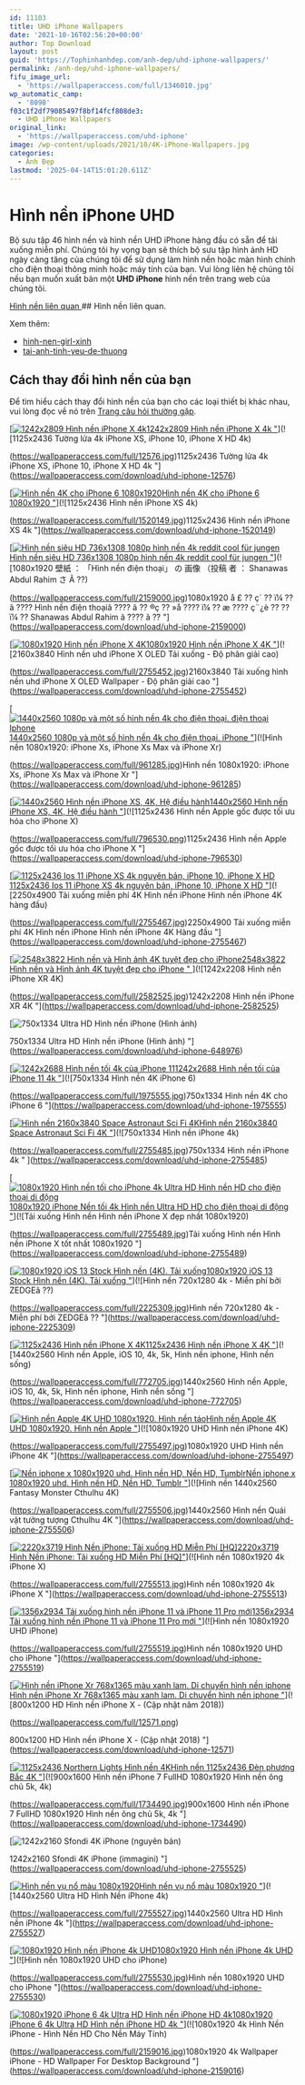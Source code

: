 ```yaml
---
id: 11103
title: UHD iPhone Wallpapers
date: '2021-10-16T02:56:20+00:00'
author: Top Download
layout: post
guid: 'https://Tophinhanhdep.com/anh-dep/uhd-iphone-wallpapers/'
permalink: /anh-dep/uhd-iphone-wallpapers/
fifu_image_url:
  - 'https://wallpaperaccess.com/full/1346010.jpg'
wp_automatic_camp:
  - '8098'
f03c1f2df79085497f8bf14fcf808de3:
  - UHD iPhone Wallpapers
original_link:
  - 'https://wallpaperaccess.com/uhd-iphone'
image: /wp-content/uploads/2021/10/4K-iPhone-Wallpapers.jpg
categories:
  - Ảnh Đẹp
lastmod: '2025-04-14T15:01:20.611Z'
---
```

# Hình nền iPhone UHD

Bộ sưu tập 46 hình nền và hình nền UHD iPhone hàng đầu có sẵn để tải xuống miễn phí. Chúng tôi hy vọng bạn sẽ thích bộ sưu tập hình ảnh HD ngày càng tăng của chúng tôi để sử dụng làm hình nền hoặc màn hình chính cho điện thoại thông minh hoặc máy tính của bạn. Vui lòng liên hệ chúng tôi nếu bạn muốn xuất bản một **UHD iPhone** hình nền trên trang web của chúng tôi.

[Hình nền liên quan ](#related) ## Hình nền liên quan.

   
 Xem thêm:

   
- [hinh-nen-girl-xinh](https://tophinhanhdep.com/gai-xinh/hinh-nen-girl-xinh/)
- [tai-anh-tinh-yeu-de-thuong](https://tophinhanhdep.com/anh-tinh-yeu/tai-anh-tinh-yeu-de-thuong/)

## Cách thay đổi hình nền của bạn

Để tìm hiểu cách thay đổi hình nền của bạn cho các loại thiết bị khác nhau, vui lòng đọc về nó trên [Trang câu hỏi thường gặp](https://tophinhanhdep.com/faq/).

  
[[![1242x2809 Hình nền iPhone X 4k](https://wallpaperaccess.com/full/1346010.jpg)1242x2809 Hình nền iPhone X 4k "](https://wallpaperaccess.com/download/uhd-iphone-1346010)](![1125x2436 Tường lửa 4k iPhone XS, iPhone 10, iPhone X HD 4k)

(https://wallpaperaccess.com/full/12576.jpg)1125x2436 Tường lửa 4k iPhone XS, iPhone 10, iPhone X HD 4k "](https://wallpaperaccess.com/download/uhd-iphone-12576)

[[![Hình nền 4K cho iPhone 6 1080x1920](https://wallpaperaccess.com/full/12561.jpg)Hình nền 4K cho iPhone 6 1080x1920 "](https://wallpaperaccess.com/download/uhd-iphone-12561)](![1125x2436 Hình nền iPhone XS 4k)

(https://wallpaperaccess.com/full/1520149.jpg)1125x2436 Hình nền iPhone XS 4k "](https://wallpaperaccess.com/download/uhd-iphone-1520149)

[[![Hình nền siêu HD 736x1308 1080p hình nền 4k reddit cool für jungen](https://wallpaperaccess.com/full/2222699.jpg)Hình nền siêu HD 736x1308 1080p hình nền 4k reddit cool für jungen "](https://wallpaperaccess.com/download/uhd-iphone-2222699)](![1080x1920 壁紙 ： 「Hình nền điện thoại」 の 画像 （投稿 者 ： Shanawas Abdul Rahim さ Ã ??)

(https://wallpaperaccess.com/full/2159000.jpg)1080x1920 å £ ?? ç´ ?? ï¼ ?? ã ???? Hình nền điện thoạiã ???? ã ?? ®ç ?? »å ???? ï¼ ?? æ ???? ç¨¿è ?? ?? ï¼ ?? Shanawas Abdul Rahim ã ???? ã ?? "](https://wallpaperaccess.com/download/uhd-iphone-2159000)

[[![1080x1920 Hình nền iPhone X 4K](https://wallpaperaccess.com/full/1181570.jpg)1080x1920 Hình nền iPhone X 4K "](https://wallpaperaccess.com/download/uhd-iphone-1181570)](![2160x3840 Hình nền uhd iPhone X OLED Tải xuống - Độ phân giải cao)

(https://wallpaperaccess.com/full/2755452.jpg)2160x3840 Tải xuống hình nền uhd iPhone X OLED Wallpaper - Độ phân giải cao "](https://wallpaperaccess.com/download/uhd-iphone-2755452)

[[![1440x2560 1080p và một số hình nền 4k cho điện thoại.  điện thoại Iphone](https://wallpaperaccess.com/full/1685217.jpg)1440x2560 1080p và một số hình nền 4k cho điện thoại. iPhone "](https://wallpaperaccess.com/download/uhd-iphone-1685217)](![Hình nền 1080x1920: iPhone Xs, iPhone Xs Max và iPhone Xr)

(https://wallpaperaccess.com/full/961285.jpg)Hình nền 1080x1920: iPhone Xs, iPhone Xs Max và iPhone Xr "](https://wallpaperaccess.com/download/uhd-iphone-961285)

[[![1440x2560 Hình nền iPhone XS, 4K, Hệ điều hành](https://wallpaperaccess.com/full/2755460.jpg)1440x2560 Hình nền iPhone XS, 4K, Hệ điều hành "](https://wallpaperaccess.com/download/uhd-iphone-2755460)](![1125x2436 Hình nền Apple gốc được tối ưu hóa cho iPhone X)

(https://wallpaperaccess.com/full/796530.png)1125x2436 Hình nền Apple gốc được tối ưu hóa cho iPhone X "](https://wallpaperaccess.com/download/uhd-iphone-796530)

[[![1125x2436 Ios 11 iPhone XS 4k nguyên bản, iPhone 10, iPhone X HD](https://wallpaperaccess.com/full/2069852.jpg)1125x2436 Ios 11 iPhone XS 4k nguyên bản, iPhone 10, iPhone X HD "](https://wallpaperaccess.com/download/uhd-iphone-2069852)](![2250x4900 Tải xuống miễn phí 4K Hình nền iPhone Hình nền iPhone 4K hàng đầu)

(https://wallpaperaccess.com/full/2755467.jpg)2250x4900 Tải xuống miễn phí 4K Hình nền iPhone Hình nền iPhone 4K Hàng đầu "](https://wallpaperaccess.com/download/uhd-iphone-2755467)

[[![2548x3822 Hình nền và Hình ảnh 4K tuyệt đẹp cho iPhone](https://wallpaperaccess.com/full/2593152.jpg)2548x3822 Hình nền và Hình ảnh 4K tuyệt đẹp cho iPhone " ](https://wallpaperaccess.com/download/uhd-iphone-2593152)](![1242x2208 Hình nền iPhone XR 4K)

(https://wallpaperaccess.com/full/2582525.jpg)1242x2208 Hình nền iPhone XR 4K "](https://wallpaperaccess.com/download/uhd-iphone-2582525)

[![750x1334 Ultra HD Hình nền iPhone (Hình ảnh)](https://wallpaperaccess.com/full/648976.jpg)

750x1334 Ultra HD Hình nền iPhone (Hình ảnh) "](https://wallpaperaccess.com/download/uhd-iphone-648976)

[[![1242x2688 Hình nền tối 4k của iPhone 11](https://wallpaperaccess.com/full/2497698.jpg)1242x2688 Hình nền tối của iPhone 11 4k "](https://wallpaperaccess.com/download/uhd-iphone-2497698)](![750x1334 Hình nền 4K iPhone 6)

(https://wallpaperaccess.com/full/1975555.jpg)750x1334 Hình nền 4K cho iPhone 6 "](https://wallpaperaccess.com/download/uhd-iphone-1975555)

[[![Hình nền 2160x3840 Space Astronaut Sci Fi 4K](https://wallpaperaccess.com/full/1564070.jpg)Hình nền 2160x3840 Space Astronaut Sci Fi 4K "](https://wallpaperaccess.com/download/uhd-iphone-1564070)](![750x1334 Hình nền iPhone 4k)

(https://wallpaperaccess.com/full/2755485.jpg)750x1334 Hình nền iPhone 4k " ](https://wallpaperaccess.com/download/uhd-iphone-2755485)

[[![1080x1920 Hình nền tối cho iPhone 4k Ultra HD Hình nền HD cho điện thoại di động](https://wallpaperaccess.com/full/2755487.jpg)1080x1920 iPhone Nền tối 4k Hình nền Ultra HD HD cho điện thoại di động "](https://wallpaperaccess.com/download/uhd-iphone-2755487)](![Tải xuống Hình nền Hình nền iPhone X đẹp nhất 1080x1920)

(https://wallpaperaccess.com/full/2755489.jpg)Tải xuống Hình nền Hình nền iPhone X tốt nhất 1080x1920 "](https://wallpaperaccess.com/download/uhd-iphone-2755489)

[[![1080x1920 iOS 13 Stock Hình nền (4K).  Tải xuống](https://wallpaperaccess.com/full/2755490.jpg)1080x1920 iOS 13 Stock Hình nền (4K). Tải xuống "](https://wallpaperaccess.com/download/uhd-iphone-2755490)](![Hình nền 720x1280 4k - Miễn phí bởi ZEDGEâ ??)

(https://wallpaperaccess.com/full/2225309.jpg)Hình nền 720x1280 4k - Miễn phí bởi ZEDGEâ ?? "](https://wallpaperaccess.com/download/uhd-iphone-2225309)

[[![1125x2436 Hình nền iPhone X 4K](https://wallpaperaccess.com/full/1144123.jpg)1125x2436 Hình nền iPhone X 4K "](https://wallpaperaccess.com/download/uhd-iphone-1144123)](![1440x2560 Hình nền Apple, iOS 10, 4k, 5k, Hình nền iphone, Hình nền sống)

(https://wallpaperaccess.com/full/772705.jpg)1440x2560 Hình nền Apple, iOS 10, 4k, 5k, Hình nền iphone, Hình nền sống "](https://wallpaperaccess.com/download/uhd-iphone-772705)

[[![Hình nền Apple 4K UHD 1080x1920.  Hình nền táo](https://wallpaperaccess.com/full/2755494.jpg)Hình nền Apple 4K UHD 1080x1920. Hình nền Apple "](https://wallpaperaccess.com/download/uhd-iphone-2755494)](![1080x1920 UHD Hình nền iPhone 4K)

(https://wallpaperaccess.com/full/2755497.jpg)1080x1920 UHD Hình nền iPhone 4K "](https://wallpaperaccess.com/download/uhd-iphone-2755497)

[[![Nền iphone x 1080x1920 uhd.  Hình nền HD, Nền HD, Tumblr](https://wallpaperaccess.com/full/2755501.jpg)Nền iphone x 1080x1920 uhd. Hình nền HD, Nền HD, Tumblr "](https://wallpaperaccess.com/download/uhd-iphone-2755501)](![Hình nền 1440x2560 Fantasy Monster Cthulhu 4K)

(https://wallpaperaccess.com/full/2755506.jpg)1440x2560 Hình nền Quái vật tưởng tượng Cthulhu 4K "](https://wallpaperaccess.com/download/uhd-iphone-2755506)

[[![2220x3719 Hình Nền iPhone: Tải xuống HD Miễn Phí [HQ]](https://wallpaperaccess.com/full/2159102.jpg)2220x3719 Hình Nền iPhone: Tải xuống HD Miễn Phí \[HQ\]"](https://wallpaperaccess.com/download/uhd-iphone-2159102)](![Hình nền 1080x1920 4k iPhone X)

(https://wallpaperaccess.com/full/2755513.jpg)Hình nền 1080x1920 4k iPhone X "](https://wallpaperaccess.com/download/uhd-iphone-2755513)

[[![1356x2934 Tải xuống hình nền iPhone 11 và iPhone 11 Pro mới](https://wallpaperaccess.com/full/2416282.jpg)1356x2934 Tải xuống hình nền iPhone 11 và iPhone 11 Pro mới "](https://wallpaperaccess.com/download/uhd-iphone-2416282)](![Hình nền 1080x1920 UHD iPhone)

(https://wallpaperaccess.com/full/2755519.jpg)Hình nền 1080x1920 UHD cho iPhone "](https://wallpaperaccess.com/download/uhd-iphone-2755519)

[[![Hình nền iPhone Xr 768x1365 màu xanh lam.  Di chuyển hình nền iphone](https://wallpaperaccess.com/full/2755520.png)Hình nền iPhone Xr 768x1365 màu xanh lam. Di chuyển hình nền iphone "](https://wallpaperaccess.com/download/uhd-iphone-2755520)](![800x1200 HD Hình nền iPhone X - (Cập nhật năm 2018))

(https://wallpaperaccess.com/full/12571.png)

800x1200 HD Hình nền iPhone X - (Cập nhật 2018) "](https://wallpaperaccess.com/download/uhd-iphone-12571)

[[![1125x2436 Northern Lights Hình nền 4K](https://wallpaperaccess.com/full/2034662.jpg)Hình nền 1125x2436 Đèn phương Bắc 4K "](https://wallpaperaccess.com/download/uhd-iphone-2034662)](![900x1600 Hình nền iPhone 7 FullHD 1080x1920 Hình nền ông chủ 5k, 4k)

(https://wallpaperaccess.com/full/1734490.jpg)900x1600 Hình nền iPhone 7 FullHD 1080x1920 Hình nền ông chủ 5k, 4k "](https://wallpaperaccess.com/download/uhd-iphone-1734490)

[![1242x2160 Sfondi 4K iPhone (nguyên bản)](https://wallpaperaccess.com/full/2755525.jpg)

1242x2160 Sfondi 4K iPhone (immagini) "](https://wallpaperaccess.com/download/uhd-iphone-2755525)

[[![Hình nền vụ nổ màu 1080x1920](https://wallpaperaccess.com/full/1182859.jpg)Hình nền vụ nổ màu 1080x1920 "](https://wallpaperaccess.com/download/uhd-iphone-1182859)](![1440x2560 Ultra HD Hình Nền iPhone 4k)

(https://wallpaperaccess.com/full/2755527.jpg)1440x2560 Ultra HD Hình nền iPhone 4k "](https://wallpaperaccess.com/download/uhd-iphone-2755527)

[[![1080x1920 Hình nền iPhone 4k UHD](https://wallpaperaccess.com/full/2422706.jpg)1080x1920 Hình nền iPhone 4k UHD "](https://wallpaperaccess.com/download/uhd-iphone-2422706)](![Hình nền 1080x1920 UHD cho iPhone)

(https://wallpaperaccess.com/full/2755530.jpg)Hình nền 1080x1920 UHD cho iPhone "](https://wallpaperaccess.com/download/uhd-iphone-2755530)

[[![1080x1920 iPhone 6 4k Ultra HD Hình nền iPhone HD 4k](https://wallpaperaccess.com/full/2755531.jpg)1080x1920 iPhone 6 4k Ultra HD Hình nền iPhone HD 4k "](https://wallpaperaccess.com/download/uhd-iphone-2755531)](![1080x1920 4k Hình Nền iPhone - Hình Nền HD Cho Nền Máy Tính)

(https://wallpaperaccess.com/full/2159016.jpg)1080x1920 4k Wallpaper iPhone - HD Wallpaper For Desktop Background "](https://wallpaperaccess.com/download/uhd-iphone-2159016)
